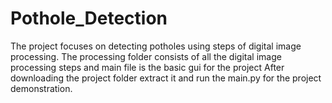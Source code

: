 # Pothole_Detection
The project focuses on detecting potholes using steps of digital image processing.
The processing folder consists of all the digital image processing steps and main file is the basic gui for the project 
After downloading the project folder extract it and run the main.py for the project demonstration.
